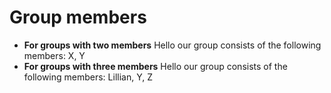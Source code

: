 # Group members

* **For groups with two members** Hello our group consists of the following members: X, Y
* **For groups with three members** Hello our group consists of the following members: Lillian, Y, Z
